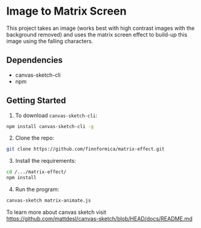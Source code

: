 # Image to Matrix Screen

This project takes an image (works best with high contrast images with the background removed) and uses the matrix screen effect to build-up this image using the falling characters.

## Dependencies

- canvas-sketch-cli
- npm

## Getting Started

1. To download `canvas-sketch-cli`:

```bash
npm install canvas-sketch-cli -g
```

2. Clone the repo:

```bash
git clone https://github.com/finnformica/matrix-effect.git
```

3. Install the requirements:

```bash
cd /.../matrix-effect/
npm install
```

4. Run the program:

```bash
canvas-sketch matrix-animate.js
```

To learn more about canvas sketch visit https://github.com/mattdesl/canvas-sketch/blob/HEAD/docs/README.md
